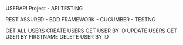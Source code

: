 USERAPI Project - API TESTING

REST ASSURED - BDD FRAMEWORK - CUCUMBER - TESTNG 

GET ALL USERS 
CREATE USERS
GET USER BY ID
UPDATE USERS
GET USER BY FIRSTNAME
DELETE USER BY ID
